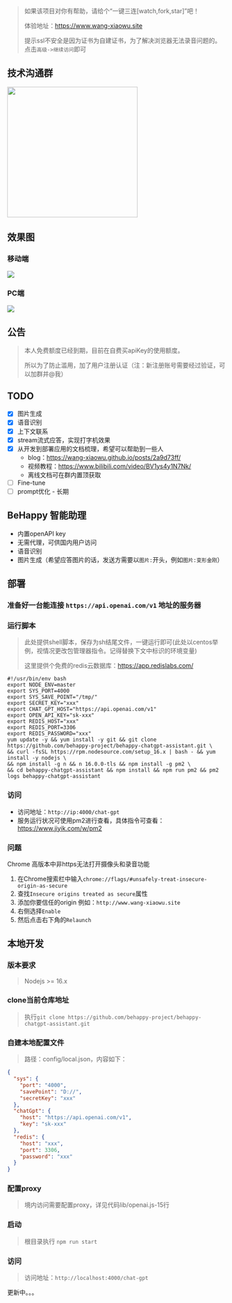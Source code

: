 > 如果该项目对你有帮助，请给个“一键三连[watch,fork,star]”吧！
> 
> 体验地址：https://www.wang-xiaowu.site
> 
> 提示ssl不安全是因为证书为自建证书，为了解决浏览器无法录音问题的。点击`高级->继续访问`即可

## 技术沟通群
<img src="https://raw.githubusercontent.com/wang-xiaowu/picture_repository/master/behappy_group.jpg" width="300px">

## 效果图
### 移动端
<a href="https://cdn.jsdelivr.net/gh/wang-xiaowu/picture_repository@master/chat-gpt-mobile.gif">
  <img align="center" src="https://cdn.jsdelivr.net/gh/wang-xiaowu/picture_repository@master/chat-gpt-mobile.gif"/>
</a>

### PC端
<a href="https://cdn.jsdelivr.net/gh/wang-xiaowu/picture_repository@master/chat-gpt-pc.gif">
  <img align="center" src="https://cdn.jsdelivr.net/gh/wang-xiaowu/picture_repository@master/chat-gpt-pc.gif"/>
</a>

## 公告
> 本人免费额度已经到期，目前在自费买apiKey的使用额度。
> 
> 所以为了防止滥用，加了用户注册认证（注：新注册账号需要经过验证，可以加群并@我）


## TODO
- [x] 图片生成
- [x] 语音识别
- [x] 上下文联系
- [x] stream流式应答，实现打字机效果
- [x] 从开发到部署应用的文档梳理，希望可以帮助到一些人
  - blog：https://wang-xiaowu.github.io/posts/2a9d73ff/
  - 视频教程：https://www.bilibili.com/video/BV1ys4y1N7Nk/
  - 离线文档可在群内置顶获取
- [ ] Fine-tune
- [ ] prompt优化 - 长期

## BeHappy 智能助理
- 内置openAPI key
- 无需代理，可供国内用户访问
- 语音识别
- 图片生成（希望应答图片的话，发送方需要以`图片:`开头，例如`图片:变形金刚`）

## 部署

### 准备好一台能连接 `https://api.openai.com/v1` 地址的服务器

### 运行脚本
> 此处提供shell脚本，保存为sh结尾文件，一键运行即可(此处以centos举例，视情况更改包管理器指令。记得替换下文中标识的环境变量)
>
> 这里提供个免费的redis云数据库：https://app.redislabs.com/


```shell
#!/usr/bin/env bash
export NODE_ENV=master
export SYS_PORT=4000
export SYS_SAVE_POINT="/tmp/"
export SECRET_KEY="xxx"
export CHAT_GPT_HOST="https://api.openai.com/v1"
export OPEN_API_KEY="sk-xxx"
export REDIS_HOST="xxx"
export REDIS_PORT=3306
export REDIS_PASSWORD="xxx"
yum update -y && yum install -y git && git clone https://github.com/behappy-project/behappy-chatgpt-assistant.git \
&& curl -fsSL https://rpm.nodesource.com/setup_16.x | bash - && yum install -y nodejs \
&& npm install -g n && n 16.0.0-tls && npm install -g pm2 \
&& cd behappy-chatgpt-assistant && npm install && npm run pm2 && pm2 logs behappy-chatgpt-assistant
```

### 访问

- 访问地址：`http://ip:4000/chat-gpt`
- 服务运行状况可使用pm2进行查看，具体指令可查看：https://www.jiyik.com/w/pm2

### 问题
Chrome 高版本中非https无法打开摄像头和录音功能
1. 在Chrome搜索栏中输入`chrome://flags/#unsafely-treat-insecure-origin-as-secure`
2. 查找`Insecure origins treated as secure`属性
3. 添加你要信任的origin 例如：`http://www.wang-xiaowu.site`
4. 右侧选择`Enable`
5. 然后点击右下角的`Relaunch`

## 本地开发

### 版本要求

> Nodejs >= 16.x

### clone当前仓库地址
> 执行`git clone https://github.com/behappy-project/behappy-chatgpt-assistant.git`

### 自建本地配置文件

> 路径：config/local.json，内容如下：

```json
{
  "sys": {
    "port": "4000",
    "savePoint": "D://",
    "secretKey": "xxx"
  },
  "chatGpt": {
    "host": "https://api.openai.com/v1",
    "key": "sk-xxx"
  },
  "redis": {
    "host": "xxx",
    "port": 3306,
    "password": "xxx"
  }
}
```
### 配置proxy
> 境内访问需要配置proxy，详见代码lib/openai.js-15行

### 启动
> 根目录执行 `npm run start`

### 访问
> 访问地址：`http://localhost:4000/chat-gpt`

更新中。。。
